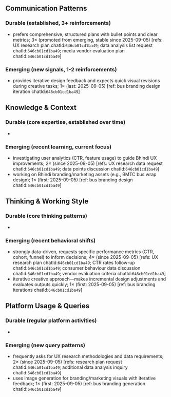 ## Communication Patterns
### Durable (established, 3+ reinforcements)
- prefers comprehensive, structured plans with bullet points and clear metrics; 3× (promoted from emerging, stable since 2025-09-05) [refs: UX research plan chatId:`646cb01cd1ba49`; data analysis list request chatId:`646cb01cd1ba49`; media vendor evaluation plan chatId:`646cb01cd1ba49`]

### Emerging (new signals, 1-2 reinforcements)
- provides iterative design feedback and expects quick visual revisions during creative tasks; 1× (last: 2025-09-05) [ref: bus branding design iteration chatId:`646cb01cd1ba49`]

## Knowledge & Context
### Durable (core expertise, established over time)
-

### Emerging (recent learning, current focus)
- investigating user analytics (CTR, feature usage) to guide Bhindi UX improvements; 2× (since 2025-09-05) [refs: UX research data request chatId:`646cb01cd1ba49`; data points discussion chatId:`646cb01cd1ba49`]
- working on Bhindi branding/marketing assets (e.g., BMTC bus wrap design); 1× (first: 2025-09-05) [ref: bus branding design chatId:`646cb01cd1ba49`]

## Thinking & Working Style
### Durable (core thinking patterns)
-

### Emerging (recent behavioral shifts)
- strongly data-driven, requests specific performance metrics (CTR, cohort, funnel) to inform decisions; 4× (since 2025-09-05) [refs: UX research plan chatId:`646cb01cd1ba49`; CTR rates follow-up chatId:`646cb01cd1ba49`; consumer behaviour data discussion chatId:`646cb01cd1ba49`; vendor evaluation criteria chatId:`646cb01cd1ba49`]
- iterative creative approach—makes incremental design adjustments and evaluates outputs quickly; 1× (first: 2025-09-05) [ref: bus branding iterations chatId:`646cb01cd1ba49`]

## Platform Usage & Queries
### Durable (regular platform activities)
-

### Emerging (new query patterns)
- frequently asks for UX research methodologies and data requirements; 2× (since 2025-09-05) [refs: research plan request chatId:`646cb01cd1ba49`; additional data analysis inquiry chatId:`646cb01cd1ba49`]
- uses image generation for branding/marketing visuals with iterative feedback; 1× (first: 2025-09-05) [ref: bus branding generation chatId:`646cb01cd1ba49`]